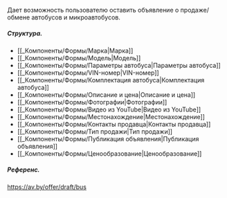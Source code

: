 Дает возможность пользователю оставить объявление о продаже/обмене автобусов и микроавтобусов.
##### Структура.
- [[_Компоненты/Формы/Марка|Марка]]
- [[_Компоненты/Формы/Модель|Модель]]
- [[_Компоненты/Формы/Параметры автобуса|Параметры автобуса]]
- [[_Компоненты/Формы/VIN-номер|VIN-номер]]
- [[_Компоненты/Формы/Комплектация автобуса|Комплектация автобуса]]
- [[_Компоненты/Формы/Описание и цена|Описание и цена]]
- [[_Компоненты/Формы/Фотографии|Фотографии]]
- [[_Компоненты/Формы/Видео из YouTube|Видео из YouTube]]
- [[_Компоненты/Формы/Местонахождение|Местонахождение]]
- [[_Компоненты/Формы/Контакты продавца|Контакты продавца]]
- [[_Компоненты/Формы/Тип продажи|Тип продажи]]
- [[_Компоненты/Формы/Публикация объявления|Публикация объявления]]
- [[_Компоненты/Формы/Ценообразование|Ценообразование]]
##### Референс.
https://av.by/offer/draft/bus